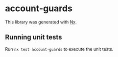 # account-guards

This library was generated with [Nx](https://nx.dev).

## Running unit tests

Run `nx test account-guards` to execute the unit tests.

